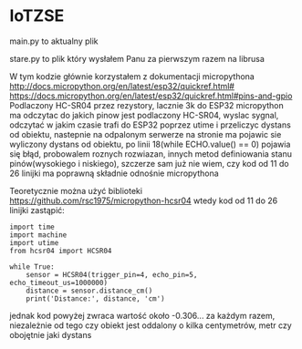 # IoTZSE
main.py to aktualny plik

stare.py to plik który wysłałem Panu za pierwszym razem na librusa


W tym kodzie głównie korzystałem z dokumentacji micropythona
http://docs.micropython.org/en/latest/esp32/quickref.html# 
https://docs.micropython.org/en/latest/esp32/quickref.html#pins-and-gpio
Podlaczony HC-SR04 przez rezystory, lacznie 3k do ESP32
micropython ma odczytac do jakich pinow jest podlaczony HC-SR04, wyslac sygnal, odczytać w jakim czasie trafi do ESP32 poprzez utime i przeliczyc dystans od obiektu, nastepnie na odpalonym serwerze na stronie ma pojawic sie wyliczony dystans od obiektu,
po linii 18(while ECHO.value() == 0) pojawia się błąd, probowalem roznych rozwiazan, innych metod definiowania stanu pinów(wysokiego i niskiego), szczerze sam już nie wiem, czy kod od 11 do 26 linijki ma poprawną składnie odnośnie micropythona

Teoretycznie można użyć biblioteki https://github.com/rsc1975/micropython-hcsr04
wtedy kod od 11 do 26 linijki zastąpić:

    import time
    import machine
    import utime
    from hcsr04 import HCSR04
    
    while True:
        sensor = HCSR04(trigger_pin=4, echo_pin=5, echo_timeout_us=1000000)
        distance = sensor.distance_cm()
        print('Distance:', distance, 'cm')
    

jednak kod powyżej zwraca wartość około -0.306... za każdym razem, niezależnie od tego czy obiekt jest oddalony o kilka centymetrów, metr czy obojętnie jaki dystans
